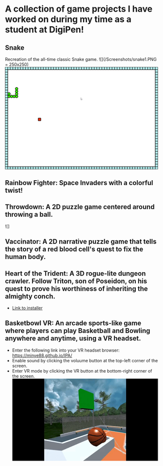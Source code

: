 # A collection of game projects I have worked on during my time as a student at DigiPen!

## Snake
Recreation of the all-time classic Snake game.
![](/Screenshots/snake1.PNG = 250x250)
![](/Screenshots/snake2.PNG)

## Rainbow Fighter: Space Invaders with a colorful twist! 

## Throwdown: A 2D puzzle game centered around throwing a ball.
![]

## Vaccinator: A 2D narrative puzzle game that tells the story of a red blood cell's quest to fix the human body.
## Heart of the Trident: A 3D rogue-lite dungeon crawler. Follow Triton, son of Poseidon, on his quest to prove his worthiness of inheriting the almighty conch.
   - [Link to installer](https://drive.google.com/file/d/117NUFuCDk1laaTeMvF7h4PWiw-NqHqKL/view?usp=share_link)



## Basketbowl VR: An arcade sports-like game where players can play Basketball and Bowling anywhere and anytime, using a VR headset.
  - Enter the following link into your VR headset browser: https://minye88.github.io/IPA/
  - Enable sound by clicking the voluume button at the top-left corner of the screen.
  - Enter VR mode by clicking the VR button at the bottom-right corner of the screen.
![basketball gif](/Screenshots/basketball.gif)
 
  
